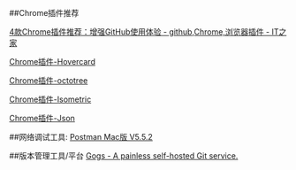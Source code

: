 


##Chrome插件推荐

[4款Chrome插件推荐：增强GitHub使用体验 - github,Chrome,浏览器插件 - IT之家](https://www.ithome.com/html/soft/310078.htm)

[Chrome插件-Hovercard](https://chrome.google.com/webstore/search/Hovercard?hl=zh-CN)

[Chrome插件-octotree](https://chrome.google.com/webstore/search/octotree?hl=zh-CN)

[Chrome插件-Isometric](https://chrome.google.com/webstore/search/Isometric?hl=zh-CN)

[Chrome插件-Json](https://chrome.google.com/webstore/search/json?hl=zh-CN)



##网络调试工具:
[Postman Mac版 V5.5.2](http://www.pc6.com/mac/224724.html)

##版本管理工具/平台
[Gogs - A painless self-hosted Git service.](https://gogs.io)
